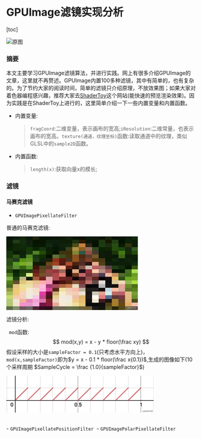 # GPUImage滤镜实现分析

[toc]



![原图](./media/飞屋.jpg)

### 摘要

本文主要学习GPUImage滤镜算法，并进行实践。网上有很多介绍GPUImage的文章，这里就不再赘述。GPUImage内置100多种滤镜，其中有简单的，也有复杂的。为了节约大家的阅读时间，简单的滤镜只介绍原理，不放效果图；如果大家对着色器编程感兴趣，推荐大家去[ShaderToy](https://www.shadertoy.com/)这个网站(能快速的预览渲染效果)。因为实践是在ShaderToy上进行的，这里简单介绍一下一些内置变量和内置函数。

 - 内置变量:

   >`fragCoord`:二维变量，表示画布的宽高;`iResolution`:二维常量，也表示画布的宽高。`texture(通道，纹理坐标)`函数:读取通道中的纹理，类似GLSL中的`sample2D`函数。
- 内置函数:

   > `length(x)`:获取向量x的模长;

### 滤镜

#### 马赛克滤镜

- `GPUImagePixellateFilter`

普通的马赛克滤镜:

<img src="./media/普通马赛克.png" div align=middle />

滤镜分析:

` mod`函数:
$$
mod(x,y) = x - y * floor(\frac xy)
$$
 假设采样的大小是`sampleFactor = 0.1`(只考虑水平方向上)，`mod(x,sampleFactor)`即为$y = x - 0.1 * floor(\frac x{0.1})$,生成的图像如下(10个采样周期 $SampleCycle = \frac {1.0}{sampleFactor}$)



![2](./media/普通马赛克2.png)


​     
​     - `GPUImagePixellatePositionFilter`
​     - `GPUImagePolarPixellateFilter`

